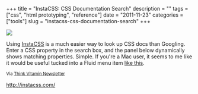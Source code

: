 +++
title = "InstaCSS: CSS Documentation Search"
description = ""
tags = ["css", "html prototyping", "reference"]
date = "2011-11-23"
categories = ["tools"]
slug = "instacss-css-documentation-search"
+++


<div class="screenshot"><a href="http://instacss.com/"><img src="http://media.konigi.com/tools/external/instacss.png" /></a></div>
<p>Using <a href="http://instacss.com/">InstaCSS</a> is a much easier way to look up CSS docs than Googling. Enter a CSS property in the search box, and the panel below dynamically shows matching properties. Simple. If you're a Mac user, it seems to me like it would be useful tucked into a Fluid menu item <a href="../../notebook/creating-google-menubar-application.html">like this</a>. </p>
<p><small>Via <a href="http://thinkvitamin.com/">Think Vitamin Newsletter</a></small></p>
  
<p><a href="http://instacss.com/">http://instacss.com/</a></p>
      
